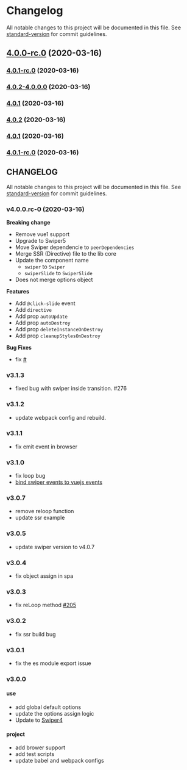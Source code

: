 # Changelog

All notable changes to this project will be documented in this file. See [standard-version](https://github.com/conventional-changelog/standard-version) for commit guidelines.

## [4.0.0-rc.0](https://github.com/surmon-china/vue-awesome-swiper/compare/v4.0.1-rc.0...v4.0.0-rc.0) (2020-03-16)

### [4.0.1-rc.0](https://github.com/surmon-china/vue-awesome-swiper/compare/v4.0.2-4.0.0.0...v4.0.1-rc.0) (2020-03-16)

### [4.0.2-4.0.0.0](https://github.com/surmon-china/vue-awesome-swiper/compare/v4.0.2...v4.0.2-4.0.0.0) (2020-03-16)

### [4.0.1](https://github.com/surmon-china/vue-awesome-swiper/compare/v4.0.2...v4.0.1) (2020-03-16)

### [4.0.2](https://github.com/surmon-china/vue-awesome-swiper/compare/v4.0.1...v4.0.2) (2020-03-16)

### [4.0.1](https://github.com/surmon-china/vue-awesome-swiper/compare/v3.1.3...v4.0.1) (2020-03-16)

### [4.0.1-rc.0](https://github.com/surmon-china/vue-awesome-swiper/compare/v3.1.3...v4.0.1-rc.0) (2020-03-16)

## CHANGELOG

All notable changes to this project will be documented in this file. See [standard-version](https://github.com/conventional-changelog/standard-version) for commit guidelines.

### v4.0.0.rc-0 (2020-03-16)

**Breaking change**
- Remove vue1 support
- Upgrade to Swiper5
- Move Swiper dependencie to `peerDependencies`
- Merge SSR (Directive) file to the lib core
- Update the component name
  - `swiper` to `Swiper`
  - `swiperSlide` to `SwiperSlide`
- Does not merge options object

**Features**
- Add `@click-slide` event
- Add `directive`
- Add prop `autoUpdate`
- Add prop `autoDestroy`
- Add prop `deleteInstanceOnDestroy`
- Add prop `cleanupStylesOnDestroy`

**Bug Fixes**
- fix [#]()

### v3.1.3
- fixed bug with swiper inside transition. #276

### v3.1.2
- update webpack config and rebuild.

### v3.1.1
- fix emit event in browser

### v3.1.0
- fix loop bug
- [bind swiper events to vuejs events](https://github.com/surmon-china/vue-awesome-swiper/pull/238)

### v3.0.7
- remove reloop function
- update ssr example

### v3.0.5
- update swiper version to v4.0.7

### v3.0.4
- fix object assign in spa

### v3.0.3
- fix reLoop method [#205](https://github.com/surmon-china/vue-awesome-swiper/issues/205)

### v3.0.2
- fix ssr build bug

### v3.0.1
- fix the es module export issue

### v3.0.0

#### use
- add global default options
- update the options assign logic
- Update to [Swiper4](http://www.swiper.com.cn)

#### project
- add brower support
- add test scripts
- update babel and webpack configs
